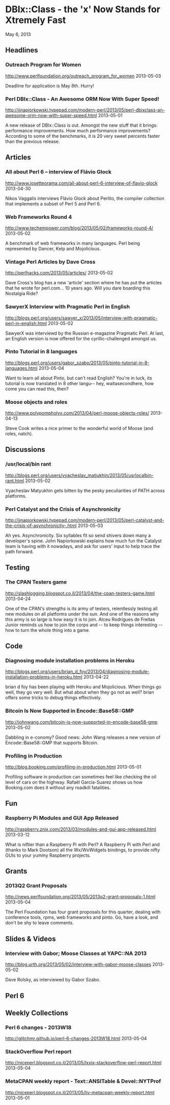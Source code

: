 # DBIx::Class - the 'x' Now Stands for Xtremely Fast
May 6, 2013


## Headlines

### Outreach Program for Women
http://www.perlfoundation.org/outreach_program_for_women
2013-05-03

Deadline for application is May 8th. Hurry!

### Perl DBIx::Class - An Awesome ORM Now With Super Speed!
http://jjnapiorkowski.typepad.com/modern-perl/2013/05/perl-dbixclass-an-awesome-orm-now-with-super-speed.html
2013-05-01

A new release of DBIx::Class is out. Amongst the new stuff that it brings:
performance improvements. How much performance improvements? According to some
of the benchmarks, it is 20 very sweet percents faster than the previous
release.

## Articles

### All about Perl 6 – interview of Flávio Glock
http://www.josetteorama.com/all-about-perl-6-interview-of-flavio-glock
2013-04-30

Nikos Vaggalis interviews  Flávio Glock about Perlito, the compiler collection that implements 
a subset of Perl 5 and Perl 6.


### Web Frameworks Round 4
http://www.techempower.com/blog/2013/05/02/frameworks-round-4/
2013-05-02

A benchmark of web frameworks in many languages. Perl being represented by
Dancer, Kelp and Mojolicious.

### Vintage Perl Articles by Dave Cross
http://perlhacks.com/2013/05/articles/
2013-05-02

Dave Cross's blog has a new 'article' section where he has put the articles
that he wrote for perl.com... 10 years ago. Will you dare boarding this Nostalgia
Ride? 

### SawyerX Interview with Pragmatic Perl in English
http://blogs.perl.org/users/sawyer_x/2013/05/interview-with-pragmatic-perl-in-english.html
2013-05-02

SawyerX was interviewd by the Russian e-magazine Pragmatic Perl. At last, an
English version is now offered for the cyrillic-challenged amongst us. 

### Pinto Tutorial in 8 languages
http://blogs.perl.org/users/gabor_szabo/2013/05/pinto-tutorial-in-8-languages.html
2013-05-04

Want to learn all about Pinto, but can't read English? You're in luck, its
tutorial is now translated in 8 other langu-- hey, waitasecondhere, how come you can read this,
then?

### Moose objects and roles 
http://www.polypompholyx.com/2013/04/perl-moose-objects-roles/
2013-04-13

Steve Cook writes a nice primer to the wonderful world of Moose (and roles,
natch).



## Discussions

### /usr/local/bin rant
http://blogs.perl.org/users/vyacheslav_matjukhin/2013/05/usrlocalbin-rant.html
2013-05-02

Vyacheslav Matyukhin gets bitten by the pesky peculiarities of PATH across
platforms.

### Perl Catalyst and the Crisis of Asynchronicity 
http://jjnapiorkowski.typepad.com/modern-perl/2013/05/perl-catalyst-and-the-crisis-of-asynchronicity-.html
2013-05-03

Ah yes. Asynchronicity. Six syllables fit so send shivers down many a
developer's spine. John Napiorkowski explains how much fun the Catalyst team
is having with it nowadays, and ask for users' input to help trace the path
forward.

## Testing

### The CPAN Testers game 
http://slashlogging.blogspot.co.il/2013/04/the-cpan-testers-game.html
2013-04-24

One of the CPAN's strengths is its army of testers, relentlessly testing all
new modules on all platforms under the sun. And one of the reasons why this
army is so large is how easy it is to join.  Alceu Rodrigues de Freitas Junior
reminds us how to join the corps and -- to keep things interesting -- how to turn the whole thing into a
game.

## Code

### Diagnosing module installation problems in Heroku
http://blogs.perl.org/users/brian_d_foy/2013/04/diagnosing-module-installation-problems-in-heroku.html
2013-04-22

brian d foy has been playing with Heroku and Mojolicious. When things go well,
they go very well. But what about when they go not as well? brian offers some
tricks to debug things effectively.


### Bitcoin Is Now Supported in Encode::Base58::GMP
http://johnwang.com/bitcoin-is-now-supported-in-encode-base58-gmp
2013-05-02

Dabbling in e-conomy? Good news: John Wang releases a new version of Encode::Base58::GMP that supports Bitcoin.

### Profiling in Production
http://blog.booking.com/profiling-in-production.html
2013-05-01

Profiling software in production can sometimes feel like checking the oil
level of cars on the highway. Rafaël Garcia-Suarez shows us how Booking.com does it without
any roadkill fatalities.


## Fun

### Raspberry Pi Modules and GUI App Released 
http://raspberry.znix.com/2013/03/modules-and-gui-app-released.html
2013-03-12

What is niftier than a Raspberry Pi with Perl? A Raspberry Pi with Perl and
(thanks to Mark Dootson) all the Wx/WxWidgets bindings, 
to provide nifty GUIs to your yummy Raspberry
projects.

## Grants

### 2013Q2 Grant Proposals
http://news.perlfoundation.org/2013/05/2013q2-grant-proposals-1.html
2013-05-04

The Perl Foundation has four grant proposals for this quarter, dealing with conference tools,
rpms, web frameworks and pinto. Go, have a look, and don't be shy to leave
comments.

## Slides & Videos

### Interview with Gabor; Moose Classes at YAPC::NA 2013
http://blog.urth.org/2013/05/02/interview-with-gabor-moose-classes
2013-05-02

Dave Rolsky, as interviewed by Gabor Szabo.


## Perl 6

## Weekly Collections

### Perl 6 changes - 2013W18
http://glitchmr.github.io/perl-6-changes-2013W18.html
2013-05-04

### StackOverflow Perl report
http://niceperl.blogspot.co.il/2013/05/lxxix-stackoverflow-perl-report.html
2013-05-04

### MetaCPAN weekly report - Text::ANSITable & Devel::NYTProf
http://niceperl.blogspot.co.il/2013/05/liv-metacpan-weekly-report.html
2013-05-01
